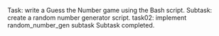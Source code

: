 Task: write a Guess the Number game using the Bash script.
Subtask: create a random number generator script.
task02: implement random_number_gen subtask
Subtask completed.
